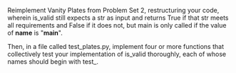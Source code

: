 Reimplement Vanity Plates from Problem Set 2, restructuring your code, wherein is_valid still expects a str as input and returns True if that str meets all requirements and False if it does not, but main is only called if the value of __name__ is "__main__".

Then, in a file called test_plates.py, implement four or more functions that collectively test your implementation of is_valid thoroughly, each of whose names should begin with test_.

